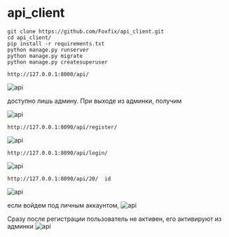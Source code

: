 # api_client
    git clone https://github.com/Foxfix/api_client.git
    cd api_client/
    pip install -r requirements.txt
    python manage.py runserver
    python manage.py migrate
    python manage.py createsuperuser

    http://127.0.0.1:8000/api/  

![api](https://goo.gl/lHXE8U)

доступно лишь админу. При выходе из админки, получим

![api](https://wmpics.pics/di-48SX.png)

    http://127.0.0.1:8090/api/register/

![api](https://wmpics.pics/di-WSHS.png)

    http://127.0.0.1:8090/api/login/
    
![api](https://wmpics.pics/di-SJJR.png)  

    http://127.0.0.1:8090/api/20/  id
    
![api](https://wmpics.pics/di-PL8U.png)

если войдем под личным аккаунтом, 
![api](https://wmpics.pics/di-D4JC.png)

Сразу после регистрации пользователь не активен, его активируют из админки
 ![api](https://wmpics.pics/di-0V5T.png)
